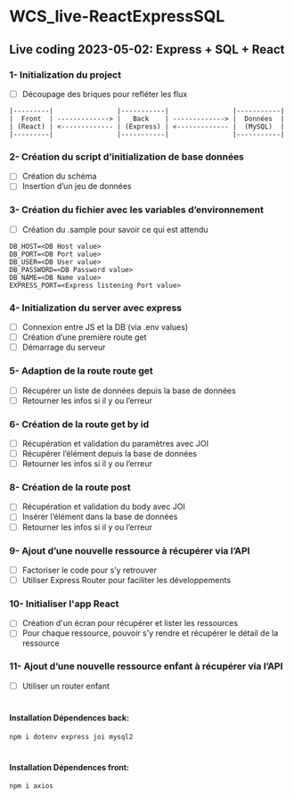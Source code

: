 # WCS_live-ReactExpressSQL
## Live coding 2023-05-02: Express + SQL + React

### 1- Initialization du project
- [ ] Découpage des briques pour refléter les flux 
```
|---------|                |-----------|                |-----------| 
|  Front  | -------------> |   Back    | -------------> |  Données  | 
| (React) | <------------- | (Express) | <------------- |  (MySQL)  | 
|---------|                |-----------|                |-----------|
```

### 2- Création du script d’initialization de base données
- [ ] Création du schéma
- [ ] Insertion d’un jeu de données

### 3- Création du fichier avec les variables d’environnement
- [ ] Création du .sample pour savoir ce qui est attendu
````
DB_HOST=<DB Host value>
DB_PORT=<DB Port value>
DB_USER=<DB User value>
DB_PASSWORD=<DB Password value>
DB_NAME=<DB Name value>
EXPRESS_PORT=<Express listening Port value>
````

### 4- Initialization du server avec express
- [ ] Connexion entre JS et la DB (via .env values)
- [ ] Création d’une première route get
- [ ] Démarrage du serveur

### 5- Adaption de la route route get
- [ ] Récupérer un liste de données depuis la base de données
- [ ] Retourner les infos si il y ou l’erreur

### 6- Création de la route get by id
- [ ] Récupération et validation du paramètres avec JOI
- [ ] Récupérer l’élément depuis la base de données
- [ ] Retourner les infos si il y ou l’erreur

### 8- Création de la route post 
- [ ] Récupération et validation du body avec JOI
- [ ] Insérer l’élément dans la base de données
- [ ] Retourner les infos si il y ou l’erreur

### 9- Ajout d’une nouvelle ressource à récupérer via l’API
- [ ] Factoriser le code pour s’y retrouver
- [ ] Utiliser Express Router pour faciliter les développements

### 10- Initialiser l'app React
- [ ] Création d'un écran pour récupérer et lister les ressources 
- [ ] Pour chaque ressource, pouvoir s'y rendre et récupérer le détail de la ressource

### 11- Ajout d’une nouvelle ressource enfant à récupérer via l’API
- [ ] Utiliser un router enfant

#
#### Installation Dépendences back:
```
npm i dotenv express joi mysql2
```
#
#### Installation Dépendences front:
```
npm i axios
```
#